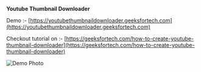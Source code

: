**Youtube Thumbnail Downloader**

Demo :- [https://youtubethumbnaildownloader.geeksfortech.com](https://youtubethumbnaildownloader.geeksfortech.com)

Checkout tutorial on :- [https://geeksfortech.com/how-to-create-youtube-thumbnail-downloader](https://geeksfortech.com/how-to-create-youtube-thumbnail-downloader)

![](https://youtubethumbnaildownloader.geeksfortech.com/cover.PNG "Demo Photo")
